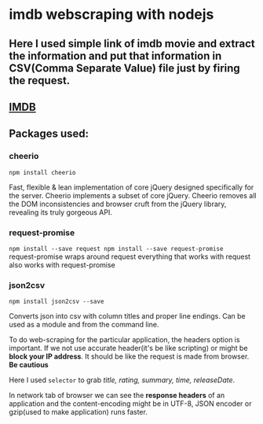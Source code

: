 # imdb webscraping with nodejs

## Here I used simple link of imdb movie and extract the information and put that information in **CSV(Comma Separate Value)** file just by firing the request.

## [IMDB](https://www.imdb.com/)

## Packages used:

### cheerio 
  `npm install cheerio`
  
  Fast, flexible & lean implementation of core jQuery designed specifically for the server. Cheerio implements a subset of core jQuery. Cheerio removes all the DOM   inconsistencies and browser cruft from the jQuery library, revealing its truly gorgeous API.

### request-promise
  `npm install --save request
   npm install --save request-promise
  `
  request-promise wraps around request everything that works with request also works with request-promise
  
### json2csv
  `npm install json2csv --save`
  
  Converts json into csv with column titles and proper line endings.
  Can be used as a module and from the command line.
  
   To do web-scraping for the particular application, the headers option is important. If we not use accurate header(it's be like scripting) or might be **block    your IP address**. It should be like the request is made from browser. **Be cautious**
   
   Here I used `selector` to grab _title, rating, summary, time, releaseDate_.
   
   In network tab of browser we can see the **response headers** of an application and the content-encoding might be in UTF-8, JSON encoder or gzip(used to make    application) runs faster.
   
   
   
  
  
